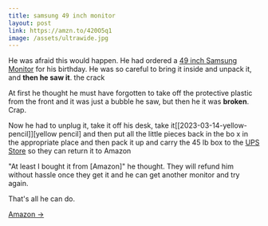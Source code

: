 ```yaml
---
title: samsung 49 inch monitor
layout: post
link: https://amzn.to/420O5q1
image: /assets/ultrawide.jpg
---
```




He was afraid this would happen. He had ordered a [49 inch Samsung Monitor](https://amzn.to/420O5q1)
for his birthday. He was so careful to bring it inside and unpack it, and **then he saw it**. the crack

 At first he thought he must have forgotten to take off the protective plastic from the front and it was just a
 bubble he saw, but then he  it was **broken**. Crap.

 Now he had to unplug it, take it off his desk, take it[[2023-03-14-yellow-pencil]][yellow pencil]  and then put all the little pieces back in the bo x
 in the appropriate place and then pack it up and carry the 45 lb box to the [UPS Store](http://ups.com)
 so they can return it to Amazon
 

 "At least I bought it from [Amazon]" he thought. They will refund him without hassle once they get it and he
 can get another monitor and try again.

 That's all he can do.

<a href="{{ page.link }}"> Amazon <span class="link-arrow"> &rarr;</span></a>

